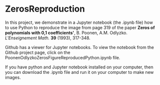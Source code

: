 # ZerosReproduction

In this project, we demonstrate in a Jupyter notebook (the .ipynb file) how to use Python to reproduce the image from page 319 of the paper
**Zeros of polynomials with 0,1 coefficients'**, B. Poonen, A.M. Odlyzko. *L'Enseignement Math.* **39** (1993), 317-348.

Github has a viewer for Jupyter notebooks. To view the notebook from the Github project page, click on the PoonenOdlyzkoZerosFigureReproducedPython.ipynb file.

If you have python and Jupyter notebook installed on your computer, then you can download the .ipynb file and run it on your computer to make new images.

